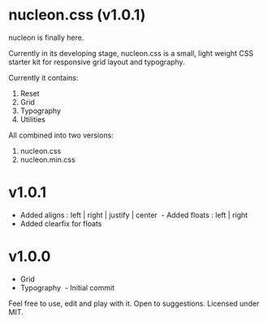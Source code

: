 # nucleon.css (v1.0.1)

nucleon is finally here.

Currently in its developing stage,
nucleon.css is a small, light weight CSS starter kit for responsive grid layout and typography.

Currently it contains: 
1. Reset
2. Grid
3. Typography
3. Utilities

All combined into two versions: 
1. nucleon.css
2. nucleon.min.css

# v1.0.1

  - Added aligns : left | right | justify | center
  - Added floats : left | right
  - Added clearfix for floats

# v1.0.0

  - Grid 
  - Typography
  - Initial commit
  
Feel free to use, edit and play with it.
Open to suggestions.
Licensed under MIT.
